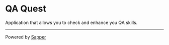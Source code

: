 # QA Quest

Application that allows you to check and enhance you QA skills.

---

Powered by [Sapper](https://sapper.svelte.dev/)
